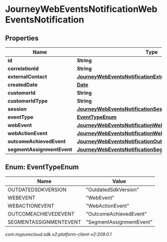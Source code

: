 # JourneyWebEventsNotificationWebEventsNotification


## Properties

| Name | Type | Description | Notes |
| ------------ | ------------- | ------------- | ------------- |
| **id** | **String** |  |  [optional] |
| **correlationId** | **String** |  |  [optional] |
| **externalContact** | [**JourneyWebEventsNotificationExternalContact**](JourneyWebEventsNotificationExternalContact) |  |  [optional] |
| **createdDate** | [**Date**](Date) |  |  [optional] |
| **customerId** | **String** |  |  [optional] |
| **customerIdType** | **String** |  |  [optional] |
| **session** | [**JourneyWebEventsNotificationSession**](JourneyWebEventsNotificationSession) |  |  [optional] |
| **eventType** | [**EventTypeEnum**](#Enum--EventTypeEnum) |  |  [optional] |
| **webEvent** | [**JourneyWebEventsNotificationWebMessage**](JourneyWebEventsNotificationWebMessage) |  |  [optional] |
| **webActionEvent** | [**JourneyWebEventsNotificationWebActionMessage**](JourneyWebEventsNotificationWebActionMessage) |  |  [optional] |
| **outcomeAchievedEvent** | [**JourneyWebEventsNotificationOutcomeAchievedMessage**](JourneyWebEventsNotificationOutcomeAchievedMessage) |  |  [optional] |
| **segmentAssignmentEvent** | [**JourneyWebEventsNotificationSegmentAssignmentMessage**](JourneyWebEventsNotificationSegmentAssignmentMessage) |  |  [optional] |


## Enum: EventTypeEnum

| Name | Value |
| ---- | ----- |
| OUTDATEDSDKVERSION | &quot;OutdatedSdkVersion&quot; | 
| WEBEVENT | &quot;WebEvent&quot; | 
| WEBACTIONEVENT | &quot;WebActionEvent&quot; | 
| OUTCOMEACHIEVEDEVENT | &quot;OutcomeAchievedEvent&quot; | 
| SEGMENTASSIGNMENTEVENT | &quot;SegmentAssignmentEvent&quot; | 




_com.mypurecloud.sdk.v2:platform-client-v2:209.0.1_
